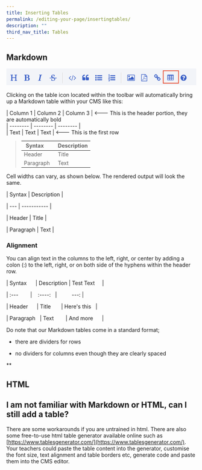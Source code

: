 ```yaml
---
title: Inserting Tables
permalink: /editing-your-page/insertingtables/
description: ""
third_nav_title: Tables
---
```

## Markdown

![](/images/Toolbar%20(table).png)

Clicking on the table icon located within the toolbar will automatically bring up a Markdown table within your CMS like this:

<p>| Column 1 | Column 2 | Column 3 | <--- This is the header portion, they are automatically bold 
<br>| -------- | -------- | -------- | 
<br>| Text     | Text     | Text     | <--- This is the first row 
</p>

> | Syntax      | Description |
> | ----------- | ----------- |
> | Header      | Title       |
> | Paragraph   | Text        |

Cell widths can vary, as shown below. The rendered output will look the same.

| Syntax | Description |

| --- | ----------- |

| Header | Title |

| Paragraph | Text |

  
  

### Alignment

You can align text in the columns to the left, right, or center by adding a colon (:) to the left, right, or on both side of the hyphens within the header row.

| Syntax      | Description | Test Text     |

| :---        |    :----:   |          ---: |

| Header      | Title       | Here's this   |

| Paragraph   | Text        | And more      |

  
  

Do note that our Markdown tables come in a standard format; 

*   there are dividers for rows
    
*   no dividers for columns even though they are clearly spaced
    

**



## HTML


## I am not familiar with Markdown or HTML, can I still add a table?

There are some workarounds if you are untrained in html. There are also some free-to-use html table generator available online such as [https://www.tablesgenerator.com/](https://www.tablesgenerator.com/). Your teachers could paste the table content into the generator, customise the font size, text alignment and table borders etc, generate code and paste them into the CMS editor.